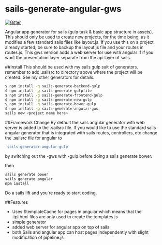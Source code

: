 sails-generate-angular-gws
===========================

[![Gitter](https://badges.gitter.im/Join%20Chat.svg)](https://gitter.im/Karnith/sails-generate-angular-gws?utm_source=badge&utm_medium=badge&utm_campaign=pr-badge&utm_content=badge)

Angular app generator for sails (gulp task &amp; basic app structure in assets). This should only be used to create
new projects, for the time being, as it modifies a few standard sails files like layout.js. If you use this on a project
already started, be sure to backup the layout.js file and your routes in routes.js. This gws version adds a web server
for use with angular if if you want the presentation layer separate from the api layer of sails.

##Install
This should be used with my sails gulp suit of generators. remember to add .sailsrc to directory above
where the project will be created. See my other generators for details.
```sh
$ npm install -g sails-generate-backend-gulp
$ npm install -g sails-generate-gulpfile
$ npm install -g sails-generate-frontend-gulp
$ npm install -g sails-generate-new-gulp
$ npm install -g sails-generate-bower-gulp
$ npm install -g sails-generate-angular-gws
sails new <project name here>
```
##Framework Change
By default the sails angular generator with web server is added to the .sailsrc file.
If you would like to use the standard sails angular generator that is integrated with sails routes, controllers, etc
change the .sailsrc file for angular to

```sh
'sails-generator-angular-gulp'
```
by switching out the -gws with -gulp before doing a sails generate bower.

then
```sh
sails generate bower
sails generate angular
npm install
```
Do a sails lift and you're ready to start coding.

##Features
- Uses $templateCache for pages in angular which means that the .tpl.html files are only used to create the templates.js
- simple generator
- added web server for angular app on top of sails
- both Sails and angular app can host pages independently with slight modification of pipeline.js
